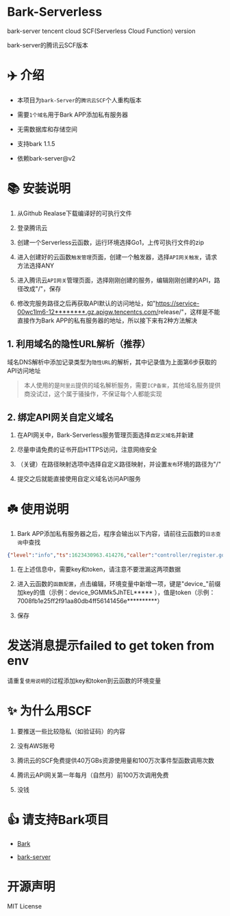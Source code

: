 # Bark-Serverless
bark-server tencent cloud SCF(Serverless Cloud Function) version

bark-server的腾讯云SCF版本

# ✈️ 介绍

- 本项目为`bark-Server`的`腾讯云SCF`个人重构版本

- 需要`1个域名`用于Bark APP添加私有服务器

- 无需数据库和存储空间

- 支持bark 1.1.5

- 依赖bark-server@v2

# 📚 安装说明

1. 从Github Realase下载编译好的可执行文件

2. 登录腾讯云

3. 创建一个Serverless云函数，运行环境选择Go1，上传可执行文件的zip

4. 进入创建好的云函数`触发管理`页面，创建一个触发器，选择`API网关触发`，请求方法选择ANY

5. 进入腾讯云`API网关`管理页面，选择刚刚创建的服务，编辑刚刚创建的API，路径改成"/"，保存

6. 修改完服务路径之后再获取API默认的访问地址，如"[https://service-00wc1lm6-12********.gz.apigw.tencentcs.com/](https://service-00wc1lm6-1258029428.gz.apigw.tencentcs.com)release/"，这样是不能直接作为Bark APP的私有服务器的地址，所以接下来有2种方法解决

## 1. 利用域名的隐性URL解析（推荐）

域名DNS解析中添加记录类型为`隐性URL`的解析，其中记录值为上面第6步获取的API访问地址

> 本人使用的是`阿里云`提供的域名解析服务，需要`ICP备案`，其他域名服务提供商没试过，这个属于骚操作，不保证每个人都能实现

## 2. 绑定API网关自定义域名

1. 在API网关中，Bark-Serverless服务管理页面选择`自定义域名`并新建

2. 尽量申请免费的证书开启HTTPS访问，注意网络安全

3. （关键）在路径映射选项中选择自定义路径映射，并设置`发布`环境的路径为"/"

4. 提交之后就能直接使用自定义域名访问API服务

# ☘️ 使用说明

1. Bark APP添加私有服务器之后，程序会输出以下内容，请前往云函数的`日志查询`中查找

```JSON
{"level":"info","ts":1623430963.414276,"caller":"controller/register.go:66","msg":"设备绑定信息","router":"register","key":"9GMMk5JhTEL*****","token":"7008fb1e25ff2f91aa80db4ff56141456e**********","old_key":"9GMMk5JhTEL*****","old_token":"7008fb1e25ff2f91aa80db4ff56141456e**********"}
```

1. 在上述信息中，需要key和token，请注意不要泄漏这两项数据

2. 进入云函数的`函数配置`，点击编辑，环境变量中新增一项，键是"device_"前缀加key的值（示例：device_9GMMk5JhTEL***** ），值是token（示例：7008fb1e25ff2f91aa80db4ff56141456e**********）

3. 保存

# 发送消息提示failed to get token from env

请重复`使用说明`的过程添加key和token到云函数的环境变量

# ✨ 为什么用SCF

1. 要推送一些比较隐私（如验证码）的内容

2. 没有AWS账号

3. 腾讯云的SCF免费提供40万GBs资源使用量和100万次事件型函数调用次数

4. 腾讯云API网关第一年每月（自然月）前100万次调用免费

5. 没钱

# 👍 请支持Bark项目

- [Bark]([https://github.com/Finb/Bark](https://github.com/Finb/Bark))

- [bark-server]([https://github.com/Finb/bark-server](https://github.com/Finb/bark-server))

# 开源声明

MIT License
